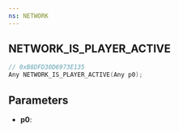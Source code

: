 ```yaml
---
ns: NETWORK
---
```

## NETWORK_IS_PLAYER_ACTIVE

```c
// 0xB8DFD30D6973E135
Any NETWORK_IS_PLAYER_ACTIVE(Any p0);
```

## Parameters
* **p0**:
